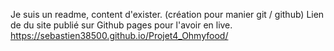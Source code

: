 Je suis un readme, content d'exister. (création pour manier git / github)
Lien de du site publié sur Github pages pour l'avoir en live.
https://sebastien38500.github.io/Projet4_Ohmyfood/